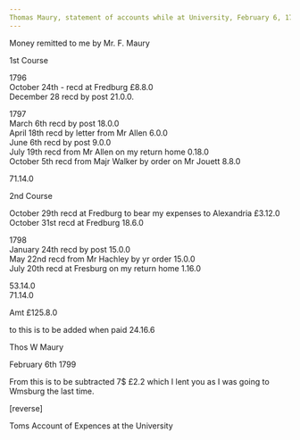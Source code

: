 ```yaml
---
Thomas Maury, statement of accounts while at University, February 6, 1799. Papers of James Maury, 1769-1917, Accession #3888 and #3888-a, Special Collections, University of Virginia Library, Charlottesville, Va.
---
```


Money remitted to me by Mr. F. Maury

1st Course

1796  
October 24th - recd at Fredburg £8.8.0  
December 28 recd by post 21.0.0.

1797  
March 6th recd by post 18.0.0  
April 18th recd by letter from Mr Allen 6.0.0  
June 6th recd by post 9.0.0  
July 19th recd from Mr Allen on my return home 0.18.0  
October 5th recd from Majr Walker by order on Mr Jouett 8.8.0

71.14.0

2nd Course

October 29th recd at Fredburg to bear my expenses to Alexandria £3.12.0  
October 31st recd at Fredburg 18.6.0

1798  
January 24th recd by post 15.0.0  
May 22nd recd from Mr Hachley by yr order 15.0.0  
July 20th recd at Fresburg on my return home 1.16.0

53.14.0  
71.14.0

Amt £125.8.0

to this is to be added when paid 24.16.6

Thos W Maury

February 6th 1799

From this is to be subtracted 7$ £2.2 which I lent you as I was going to Wmsburg the last time. 

[reverse]

Toms Account of Expences at the University

